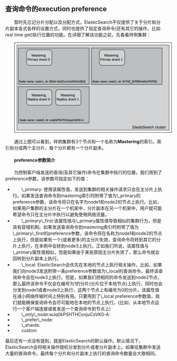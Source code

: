 ## 查询命令的execution preference

<div style="text-indent:2em;">
    <p>暂时先忘记分片分配以及分配方式，ElasticSearch不仅提供了关于分片和分片副本各式各样的设置方式，同时也提供了指定查询命令(还有其它的操作，比如real time get)执行位置的功能。在详细了解该功能之前，先看看样例集群：</p>
    <center><img src="../44_cluster.png" /></center>
    <p>通过上图可以看到，样例集群有3个节点和一个名称为<b>Mastering</b>的索引。索引拆分成两个主分片，每个分片都有一个分片副本。</p>

<h4>preference参数简介</h4>
<p>为控制客户端发送的查询(及其它操作)命令在集群中执行的位置，我们用到了preference参数，该参数可指定如下的值：
<ul>
<li>\_primary: 使用该属性值，发送到集群的相关操作请求只会在主分片上执行。如果发送查询命令到mastering索引时附带了值为\_primary的preference参数，该命令将只在名字为node1和node2的节点上执行。比如，如果用户集群的主分片在一个机架中，分片副本在另一个机架中，用户就可能希望命令只在主分片中执行以避免使用网络流量。 </li>
<li>\_primary\_first:该属性值与\_primary属性值导致相似的集群行为，但是具有容错机制。如果发送查询命令到mastering索引时附带了值为\_primary\_first的preference参数，该命令将在名称为node1和node2的节点上执行，但是如果有一个(或者更多)的主分片失效，查询命令将转到其它的分片上执行，在本例中会转到node3上执行。正如我们所说，该属性值与\_primary属性值相似，但是如果由于某些原因主分片失效了，那么命令就会回转到分片副本上执行。</li>
<li>\_local: ElasticSearch会优先在本地的节点上执行相关操作。比如，如果我们向node3发送附带一条preference参数值为\_local的查询命令，最终该查询命令会在node3上执行。但是，如果我们把相同的命令发送到node2节点，那么最终该命令不仅会在编号为1的分片(分片位于本地节点)上执行，同时也会分发到node1或者node3上执行，这两个节点上有编号为0的分片。该属性值在减小网络传输时间上特别有用。只要用到了\_local preference参数值，我们就能确保查询命令会尽可能地在本地的节点上执行。(比如，从本地节点运行一个客户端连接或者发送一个查询命令到节点上)</li>
<li>\_only\_node:wJq0kPSHTHCovjuCsVK0-A: </li>
<li>\_prefer\_node:</li>
<li>\_shards:</li>
<li>custom</li>
</ul>
最后还有一点没有提到，就是ElasticSearch的默认操作。默认情况下，ElasticSearch会将相关操作随机分发到分片或者分片副本上。如果往集群中发送大量的查询命令，最终每个分片和分片副本上执行的查询命令数量会大致相同。
</p>
</div>
